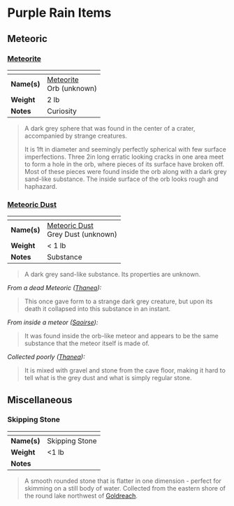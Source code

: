 # Purple Rain Items

## Meteoric

### [Meteorite](meteoric/meteorite.md)

| []() | |
| --- | --- |
| **Name(s)** | [Meteorite](meteoric/meteorite.md)<br />Orb (unknown) |
| **Weight** | 2 lb |
| **Notes** | Curiosity |

> A dark grey sphere that was found in the center of a crater, accompanied by strange creatures.
>
> It is 1ft in diameter and seemingly perfectly spherical with few surface imperfections. Three 2in long erratic looking cracks in one area meet to form a hole in the orb, where pieces of its surface have broken off. Most of these pieces were found inside the orb along with a dark grey sand-like substance. The inside surface of the orb looks rough and haphazard.

### [Meteoric Dust](meteoric/meteoric-dust.md)

| []() | |
| --- | --- |
| **Name(s)** | [Meteoric Dust](meteoric/meteoric-dust.md)<br />Grey Dust (unknown) |
| **Weight** | < 1 lb |
| **Notes** | Substance |

> A dark grey sand-like substance. Its properties are unknown.

*From a dead Meteoric ([Thanea](../../astarus/people/thanea.md)):*

> This once gave form to a strange dark grey creature, but upon its death it collapsed into this substance in an instant.

*From inside a meteor ([Saoirse](../../astarus/people/saoirse.md)):*

> It was found inside the orb-like meteor and appears to be the same substance that the meteor itself is made of.

*Collected poorly ([Thanea](../../astarus/people/thanea.md)):*

> It is mixed with gravel and stone from the cave floor, making it hard to tell what is the grey dust and what is simply regular stone.

## Miscellaneous

### Skipping Stone

| []() | |
| --- | --- |
| **Name(s)** | Skipping Stone |
| **Weight** | <1 lb |
| **Notes** | |

> A smooth rounded stone that is flatter in one dimension - perfect for skimming on a still body of water. Collected from the eastern shore of the round lake northwest of [Goldreach](../civilisations/kingdom-of-astor/SETTLEMENTS/GOLDREACH/README.md).

